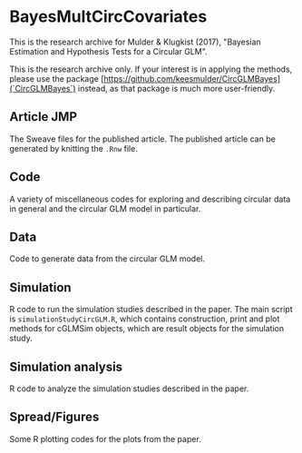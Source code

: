 # BayesMultCircCovariates

This is the research archive for Mulder & Klugkist (2017), "Bayesian Estimation and Hypothesis Tests for a Circular GLM". 

This is the research archive only. If your interest is in applying the methods, please use the package [https://github.com/keesmulder/CircGLMBayes](`CircGLMBayes`) instead, as that package is much more user-friendly.

## Article JMP

The Sweave files for the published article. The published article can be generated by knitting the `.Rnw` file.  

## Code 

A variety of miscellaneous codes for exploring and describing circular data in general and the circular GLM model in particular. 

## Data

Code to generate data from the circular GLM model. 

## Simulation

R code to run the simulation studies described in the paper. The main script is `simulationStudyCircGLM.R`, which contains construction, print and plot methods for cGLMSim objects, which are result objects for the simulation study. 

## Simulation analysis

R code to analyze the simulation studies described in the paper. 

## Spread/Figures

Some R plotting codes for the plots from the paper. 
